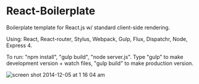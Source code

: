 React-Boilerplate
=================

Boilerplate template for React.js w/ standard client-side rendering.

Using: React, React-router, Stylus, Webpack, Gulp, Flux, Dispatchr, Node, Express 4.

To run: "npm install", "gulp build", "node server.js". Type "gulp" to make development version + watch files, "gulp build" to make production version.
   
![screen shot 2014-12-05 at 1 16 04 am](https://cloud.githubusercontent.com/assets/2387719/5311868/57494618-7c1c-11e4-9369-780e88b7a870.png)
